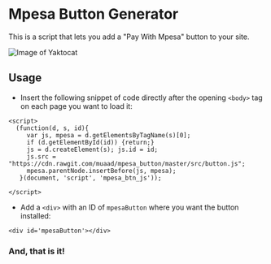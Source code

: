 # Mpesa Button Generator

This is a script that lets you add a "Pay With Mpesa" button to your site.

![Image of Yaktocat](https://raw.githubusercontent.com/muaad/mpesa_button/master/images/mpesa-btn.gif)

## Usage

* Insert the following snippet of code directly after the opening `<body>` tag on each page you want to load it:
```
<script>  
  (function(d, s, id){
     var js, mpesa = d.getElementsByTagName(s)[0];
     if (d.getElementById(id)) {return;}
     js = d.createElement(s); js.id = id;
     js.src = "https://cdn.rawgit.com/muaad/mpesa_button/master/src/button.js";
     mpesa.parentNode.insertBefore(js, mpesa);
   }(document, 'script', 'mpesa_btn_js'));

</script>

```

* Add a `<div>` with an ID of `mpesaButton` where you want the button installed:

```
<div id='mpesaButton'></div>
```

### And, that is it!
